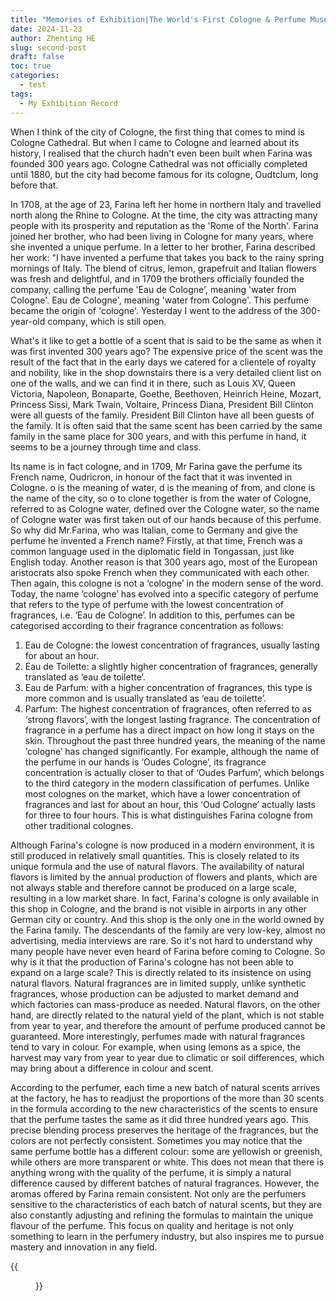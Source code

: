 ```yaml
---
title: "Memories of Exhibition|The World's First Cologne & Perfume Museum"
date: 2024-11-23
author: Zhenting HE
slug: second-post
draft: false
toc: true
categories:
  - test
tags:
  - My Exhibition Record
---
```


When I think of the city of Cologne, the first thing that comes to mind is Cologne Cathedral. But when I came to Cologne and learned about its history, I realised that the church hadn't even been built when Farina was founded 300 years ago. Cologne Cathedral was not officially completed until 1880, but the city had become famous for its cologne, Oudtclum, long before that.

In 1708, at the age of 23, Farina left her home in northern Italy and travelled north along the Rhine to Cologne. At the time, the city was attracting many people with its prosperity and reputation as the 'Rome of the North'. Farina joined her brother, who had been living in Cologne for many years, where she invented a unique perfume.
In a letter to her brother, Farina described her work: "I have invented a perfume that takes you back to the rainy spring mornings of Italy. The blend of citrus, lemon, grapefruit and Italian flowers was fresh and delightful, and in 1709 the brothers officially founded the company, calling the perfume 'Eau de Cologne', meaning 'water from Cologne'. Eau de Cologne', meaning 'water from Cologne'. This perfume became the origin of 'cologne'. Yesterday I went to the address of the 300-year-old company, which is still open.

What's it like to get a bottle of a scent that is said to be the same as when it was first invented 300 years ago? The expensive price of the scent was the result of the fact that in the early days we catered for a clientele of royalty and nobility, like in the shop downstairs there is a very detailed client list on one of the walls, and we can find it in there, such as Louis XV, Queen Victoria, Napoleon, Bonaparte, Goethe, Beethoven, Heinrich Heine, Mozart, Princess Sissi, Mark Twain, Voltaire, Princess Diana, President Bill Clinton were all guests of the family. President Bill Clinton have all been guests of the family. It is often said that the same scent has been carried by the same family in the same place for 300 years, and with this perfume in hand, it seems to be a journey through time and class.

Its name is in fact cologne, and in 1709, Mr Farina gave the perfume its French name, Oudricron, in honour of the fact that it was invented in Cologne. o is the meaning of water, d is the meaning of from, and clone is the name of the city, so o to clone together is from the water of Cologne, referred to as Cologne water, defined over the Cologne water, so the name of Cologne water was first taken out of our hands because of this perfume. So why did Mr.Farina, who was Italian, come to Germany and give the perfume he invented a French name? Firstly, at that time, French was a common language used in the diplomatic field in Tongassan, just like English today. Another reason is that 300 years ago, most of the European aristocrats also spoke French when they communicated with each other. Then again, this cologne is not a ‘cologne’ in the modern sense of the word. Today, the name ‘cologne’ has evolved into a specific category of perfume that refers to the type of perfume with the lowest concentration of fragrances, i.e. ‘Eau de Cologne’. In addition to this, perfumes can be categorised according to their fragrance concentration as follows:
1. Eau de Cologne: the lowest concentration of fragrances, usually lasting for about an hour. 
2. Eau de Toilette: a slightly higher concentration of fragrances, generally translated as ‘eau de toilette’. 
3. Eau de Parfum: with a higher concentration of fragrances, this type is more common and is usually translated as ‘eau de toilette’. 
4. Parfum: The highest concentration of fragrances, often referred to as ‘strong flavors’, with the longest lasting fragrance.
The concentration of fragrance in a perfume has a direct impact on how long it stays on the skin. Throughout the past three hundred years, the meaning of the name ‘cologne’ has changed significantly. For example, although the name of the perfume in our hands is ‘Oudes Cologne’, its fragrance concentration is actually closer to that of ‘Oudes Parfum’, which belongs to the third category in the modern classification of perfumes.
Unlike most colognes on the market, which have a lower concentration of fragrances and last for about an hour, this ‘Oud Cologne’ actually lasts for three to four hours. This is what distinguishes Farina cologne from other traditional colognes.

Although Farina's cologne is now produced in a modern environment, it is still produced in relatively small quantities. This is closely related to its unique formula and the use of natural flavors. The availability of natural flavors is limited by the annual production of flowers and plants, which are not always stable and therefore cannot be produced on a large scale, resulting in a low market share. In fact, Farina's cologne is only available in this shop in Cologne, and the brand is not visible in airports in any other German city or country. And this shop is the only one in the world owned by the Farina family. The descendants of the family are very low-key, almost no advertising, media interviews are rare. So it's not hard to understand why many people have never even heard of Farina before coming to Cologne. So why is it that the production of Farina's cologne has not been able to expand on a large scale? This is directly related to its insistence on using natural flavors. Natural fragrances are in limited supply, unlike synthetic fragrances, whose production can be adjusted to market demand and which factories can mass-produce as needed. Natural flavors, on the other hand, are directly related to the natural yield of the plant, which is not stable from year to year, and therefore the amount of perfume produced cannot be guaranteed. More interestingly, perfumes made with natural fragrances tend to vary in colour. For example, when using lemons as a spice, the harvest may vary from year to year due to climatic or soil differences, which may bring about a difference in colour and scent.

According to the perfumer, each time a new batch of natural scents arrives at the factory, he has to readjust the proportions of the more than 30 scents in the formula according to the new characteristics of the scents to ensure that the perfume tastes the same as it did three hundred years ago. This precise blending process preserves the heritage of the fragrances, but the colors are not perfectly consistent. Sometimes you may notice that the same perfume bottle has a different colour: some are yellowish or greenish, while others are more transparent or white. This does not mean that there is anything wrong with the quality of the perfume, it is simply a natural difference caused by different batches of natural fragrances. However, the aromas offered by Farina remain consistent. Not only are the perfumers sensitive to the characteristics of each batch of natural scents, but they are also constantly adjusting and refining the formulas to maintain the unique flavour of the perfume. This focus on quality and heritage is not only something to learn in the perfumery industry, but also inspires me to pursue mastery and innovation in any field.

{{<figure src="/images/FARINA 1709.jpg" title="The perfume I bought" width="360">}}